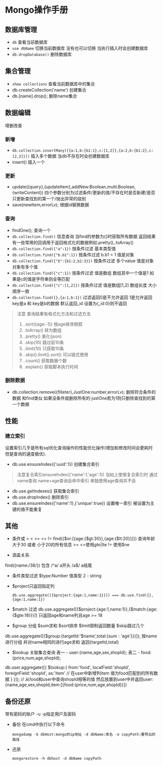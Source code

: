 # Mongo操作手册

## 数据库管理

- ```db``` 查看当前数据库
- ```use dbName``` 切换当前数据库 没有也可以切换 当执行插入时会创建数据库
- ```db.dropDatabase()``` 删除数据库

## 集合管理

- ```show collections``` 查看当前数据库中的集合
- db.createCollection('name') 创建集合
- db.[name].drop(); 删除name集合



## 数据编辑

增删改查

### 新增

- ```db.collection.insertMany([{a:1,b:{b1:1},c:[1,2]},{a:2,b:{b1:2},c:[2,3]}])``` 插入多个数据 当db不存在时会创建数据库
- insert() 插入一个

### 更新

- update({query},{updateItem},addNew:Boolean,multi:Boolean,{writeContent}) 四个参数分别为过滤条件/更新的值/不存在时是否新建/是否只更新查找到的第一个/抛出异常的级别
- save(newItem,errorLv); 根据id替换数据

### 查询

- findOne(); 查询一个
- ```db.collection.find()``` 信息查询 当find的参数为{}时获取所有数据 返回结果有一些常用的回调用于返回格式化的数据例如.pretty(),.toArray()
- ```db.collection.find({"a":1})``` 按条件过滤 基本类型值
- ```db.collection.find({"b.b1":1})``` 按条件过滤 b.b1 = 1 值是对象
- ```db.collection.find({"b":{b1:2,b2:3}})``` 按条件过滤 多个value 值是对象 对象有多个值
- ```db.collection.find({"c":1})``` 按条件过滤 值是数组 数组其中一个值是1 如果是c的值是字符串则全等匹配
- ```db.collection.find({"c":[1,2]})``` 按条件过滤 值是数组[1,2] 数组长度 大小 顺序一致
- ```db.collection.find({},{a:1,b:1})``` 过滤返回0是不允许返回 1是允许返回 key是a 和 key是b的数据 默认返回_id 设置为{_id:0}则不返回

> 注意
> 查询结果有格式化方法和过滤方法
>
> 1. .sort({age:-1}) 按age排序倒叙
> 2. .toArray() 转为数组
> 3. .pretty() 美化(json)
> 4. .skip(10) 跳过前10条
> 5. .limit(10) 只获取10条
> 6. .skip().limit().sort() 可以链式使用
> 7. .count() 获取数据个数
> 8. .explain() 获取脚本执行时间

### 删除数据

- db.collection.remove({filleter},JustOne:number,errorLv); 删除符合条件的数据 和find类似 如果没条件就删除所有的 justOne若为1则只删除查找到的第一个数据


## 性能

### 建立索引

设置索引几乎是所有sql优化查询操作的性能优化操作(增加和修改时间会更耗时 但是查询的速度极优).

- db.use.ensureIndex({'uuid':1}) 创建集合索引

> 注意复合索引ensureIndex({'name':1,'age':1})
> 当如上使用复合索引时 通过name查询  name+age查询会命中索引 单独使用age查询并不会

- db.use.getIndexes() 获取集合索引
- db.use.dropIndex() 删除索引
- db.use.ensureIndex({'name':1},{'unique':true}) 设置唯一索引 被设置为主键的值不能重复


## 其他

- 条件或 > < >= <= !=
find({$or:[{age:{$gt:30}},{age:{$lt:20}}]}) 查询年龄大于30 或者 小于20的所有信息 >= <=使用$gte|$lte != 使用$ne

- 涵盖关系

find({name:/38/}) 包含
/^a/ a开头
/a$/ a结尾

- 条件类型过滤 $type:Number 值类型 2 - string
- $project只返回指定列

      db.use.aggregate([{$project:{age:1,name:1}}]) === db.use.find({},{age:1,name:1})

- $match 过滤
db.use.aggregate([{$project:{age:1,name:1}},{$match:{age:{$gte:18}}}]) 只返回age和name列且age >= 18

- $group 分组 $sum求和 $sort排序 $limit限制返回数量 $skip跳过几个

db.use.aggregate([{$group:{targetId:'$name',total:{$sum:'$age'}}}]); 按name进行分组  并对name相同的进行age求和 返回{targetId,total}

- $lookup 关联集合查询
表一 - user:{name,age,sex,shopId}; 
表二 - food:{price,num,age,shopId};

db.user.aggregate([{
  $lookup:{
    from:'food',
    localField:'shopId',
    foreignField:'shopId',
    as:'item' // 在user中新增列item 值为food匹配到的所有数据
  }
}]); // 从food和user中查询shopId相等的值 然后放置到user中并返回user:{name,age,sex,shopId,item:[{food:{price,num,age,shopId}}]} 

## 备份还原

带有密码的账户 -u -p指定用户及密码

- 备份 在cmd中执行以下命令

      mongodump -b dbHost:mongo的ip地址 -d dbName:库名 -o copyPath:要导出的路径

- 还原

      mongorestore -h dbhost -d dbName copyPath 
